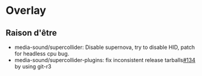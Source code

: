 # Overlay
## Raison d'être
* media-sound/supercollider: Disable supernova, try to disable HID, patch for headless cpu bug.
* media-sound/supercollider-plugins: fix inconsistent release tarballs[#134](https://github.com/supercollider/sc3-plugins/issues/134) by using git-r3 
